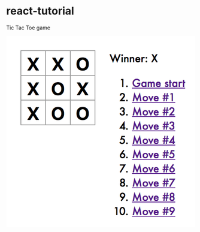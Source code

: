 # react-tutorial
Tic Tac Toe game

![screenshot](https://github.com/zsilverman/react-tutorial/blob/master/ScreenShotGame.png)
